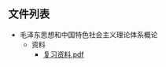 

## 文件列表

- 毛泽东思想和中国特色社会主义理论体系概论
    - 资料
        - [复习资料.pdf](https://github.com/QSCTech/zju-icicles/raw/master/%E6%AF%9B%E6%B3%BD%E4%B8%9C%E6%80%9D%E6%83%B3%E5%92%8C%E4%B8%AD%E5%9B%BD%E7%89%B9%E8%89%B2%E7%A4%BE%E4%BC%9A%E4%B8%BB%E4%B9%89%E7%90%86%E8%AE%BA%E4%BD%93%E7%B3%BB%E6%A6%82%E8%AE%BA/%E8%B5%84%E6%96%99/%E5%A4%8D%E4%B9%A0%E8%B5%84%E6%96%99.pdf)
